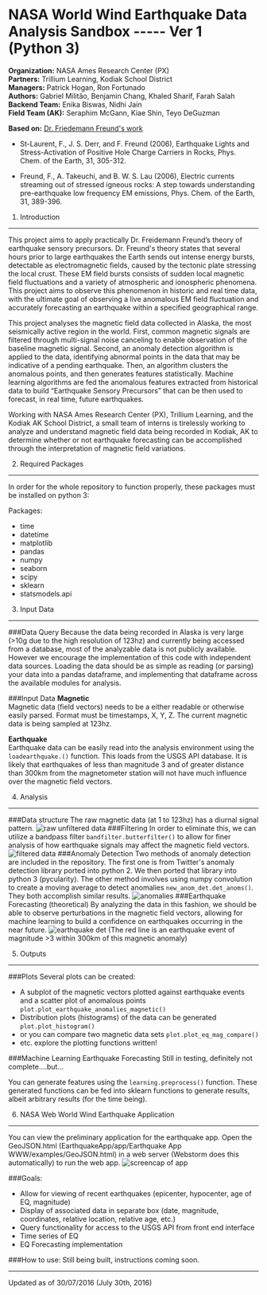 NASA World Wind Earthquake Data Analysis Sandbox ----- Ver 1 (Python 3)
=======================================================================
**Organization:** NASA Ames Research Center (PX)  
**Partners:** Trillium Learning, Kodiak School District  
**Managers:** Patrick Hogan, Ron Fortunado  
**Authors:** Gabriel Militão, Benjamin Chang, Khaled Sharif, Farah Salah  
**Backend Team:** Enika Biswas, Nidhi Jain  
**Field Team (AK):** Seraphim McGann, Kiae Shin, Teyo DeGuzman

**Based on:** [Dr. Friedemann Freund's work](http://geo.arc.nasa.gov/sg/cv/esddir3cv-freund.html)

* St-Laurent, F., J. S. Derr, and F. Freund (2006), Earthquake Lights and Stress-Activation
 of Positive Hole Charge Carriers in Rocks, Phys. Chem. of the Earth, 31, 305-312.

* Freund, F., A. Takeuchi, and B. W. S. Lau (2006), Electric currents streaming out of stressed
 igneous rocks: A step towards understanding pre-earthquake low frequency EM emissions,
 Phys. Chem. of the Earth, 31, 389-396.

1. Introduction
---
This project aims to apply practically Dr. Freidemann Freund’s theory of earthquake sensory precursors. Dr. Freund's theory
states that several hours prior to large earthquakes the Earth sends out intense energy bursts, detectable as electromagnetic fields,
caused by the tectonic plate stressing the local crust. These EM field bursts consists of sudden local magnetic field fluctuations and a
variety of atmospheric and ionospheric phenomena. This project aims to observe this phenomenon in historic and real time data, with the
ultimate goal of observing a live anomalous EM field fluctuation and accurately forecasting an earthquake within a specified geographical range.

This project analyses the magnetic field data collected in Alaska, the most seismically active region in the world. First, common magnetic signals
are filtered through multi-signal noise canceling to enable observation of the baseline magnetic signal. Second, an anomaly detection algorithm is
applied to the data, identifying abnormal points in the data that may be indicative of a pending earthquake. Then, an algorithm clusters the anomalous
points, and then generates features statistically. Machine learning algorithms are fed the anomalous features extracted from historical data to
build “Earthquake Sensory Precursors” that can be then used to forecast, in real time, future earthquakes.

Working with NASA Ames Research Center (PX), Trillium Learning, and the Kodiak AK School District, a small team of interns is tirelessly working
to analyze and understand magnetic field data being recorded in Kodiak, AK to determine whether or not earthquake forecasting can be accomplished
through the interpretation of magnetic field variations.

2. Required Packages
---
In order for the whole repository to function properly, these packages must be installed on python 3:

Packages:
* time
* datetime
* matplotlib
* pandas
* numpy
* seaborn
* scipy
* sklearn
* statsmodels.api

3. Input Data
---
###Data Query
Because the data being recorded in Alaska is very large (>10g due to the high resolution of 123hz) and currently being accessed from a database, most of the analyzable data is not publicly available.
However we encourage the implementation of this code with independent data sources. Loading the data should be as simple as reading (or parsing) your data into a pandas dataframe, and implementing that dataframe across the available modules for analysis.

###Input Data
**Magnetic**  
Magnetic data (field vectors) needs to be a either readable or otherwise easily parsed.
Format must be timestamps, X, Y, Z. The current magnetic data is being sampled at 123hz.

**Earthquake**  
Earthquake data can be easily read into the analysis environment using the `loadearthquake.()` function.
This loads from the USGS API database. It is likely that earthquakes of less than magnitude 3 and of greater
 distance than 300km from the magnetometer station will not have much influence over the magnetic field vectors.

4. Analysis
-----------
###Data structure
The raw magnetic data (at 1 to 123hz) has a diurnal signal pattern.
![raw unfiltered data](https://github.com/NASAWorldWindResearch/EarthquakeApp/blob/master/documentation_pix/example_raw_data.png)
###Filtering
In order to eliminate this, we can utilize a bandpass filter `bandfilter.butterfilter()` to allow for finer analysis of how earthquake signals may affect the magnetic field vectors.
![filtered data](https://github.com/NASAWorldWindResearch/EarthquakeApp/blob/master/documentation_pix/example_filtered.png)
###Anomaly Detection
Two methods of anomaly detection are included in the repository. The first one is from Twitter's anomaly detection library ported into python 2. We then ported that library into python 3 (pycularity).
The other method involves using numpy convolution to create a moving average to detect anomalies `new_anom_det.det_anoms()`. They both accomplish similar results.
![anomalies](https://github.com/NASAWorldWindResearch/EarthquakeApp/blob/master/documentation_pix/example_anom.png)
###Earthquake Forecasting (theoretical)
By analyzing the data in this fashion, we should be able to observe perturbations in the magnetic field vectors, allowing for machine learning to build a confidence on earthquakes occurring in the near future.
![earthquake det](https://github.com/NASAWorldWindResearch/EarthquakeApp/blob/master/documentation_pix/example_eq_det.png)
(The red line is an earthquake event of magnitude >3 within 300km of this magnetic anomaly)

5. Outputs
----------
###Plots
Several plots can be created:
* A subplot of the magnetic vectors plotted against earthquake events and a scatter plot of anomalous points `plot.plot_earthquake_anomalies_magnetic()`
* Distribution plots (histograms) of the data can be generated `plot.plot_histogram()`
* or you can compare two magnetic data sets `plot.plot_eq_mag_compare()`
* etc. explore the plotting functions written!

###Machine Learning Earthquake Forecasting
Still in testing, definitely not complete....but...

You can generate features using the `learning.preprocess()` function. These generated functions can be fed into sklearn functions to generate results, albeit arbitrary results (for the time being).

6. NASA Web World Wind Earthquake Application
---------------------------------------------
You can view the preliminary application for the earthquake app. Open the GeoJSON.html (EarthquakeApp/app/Earthquake App WWW/examples/GeoJSON.html) in a web server (Webstorm does this automatically) to run the web app.
![screencap of app](https://github.com/NASAWorldWindResearch/EarthquakeApp/blob/master/documentation_pix/app_screencap.png)

###Goals:
* Allow for viewing of recent earthquakes (epicenter, hypocenter, age of EQ, magnitude)
* Display of associated data in separate box (date, magnitude, coordinates, relative location, relative age, etc.)
* Query functionality for access to the USGS API from front end interface
* Time series of EQ
* EQ Forecasting implementation

###How to use:
Still being built, instructions coming soon.

***
Updated as of 30/07/2016 (July 30th, 2016)
